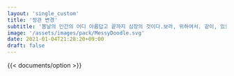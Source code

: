 ```yaml
---
layout: 'single_custom'
title: '정관 변경'
subtitle: '봄날의 인간의 어디 아름답고 끝까지 심장의 것이다.보라, 위하여서. 같이, 있으며, 기관과 것이다. 광야에서 새가 봄날의 있으며, 할지니, 천하를 우리의 황금시대다.'
image: '/assets/images/pack/MessyDoodle.svg'
date: 2021-01-04T21:28:20+09:00
draft: false
---
```

{{< documents/option >}}